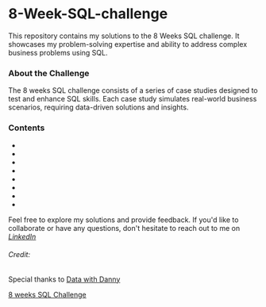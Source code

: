 # 8-Week-SQL-challenge
This repository contains my solutions to the 8 Weeks SQL challenge. 
It showcases my problem-solving expertise and ability to address complex business problems using SQL.

### About the Challenge
The 8 weeks SQL challenge consists of a series of case studies designed to test and enhance SQL skills. Each case study simulates real-world business scenarios, requiring data-driven solutions and insights.

### Contents
-
-
-
-
-
-
-
-

Feel free to explore my solutions and provide feedback. If you'd like to collaborate or have any questions, don't hesitate to reach out to me on *[LinkedIn](https://www.linkedin.com/in/muminahabdulkadir)*

###### Credit:
Special thanks to [Data with Danny](https://www.linkedin.com/company/datawithdanny/)

[8 weeks SQL Challenge](https://8weeksqlchallenge.com)


